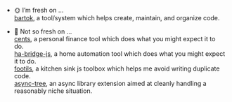 - 🌞 I’m fresh on ...   
[bartok](https://github.com/crosshj/experiments/tree/gh-pages/bartok), a tool/system which helps create, maintain, and organize code.

- 🌛 Not so fresh on ...    
[cents](https://github.com/crosshj/cents), a personal finance tool which does what you might expect it to do.   
[ha-bridge-js](https://github.com/crosshj/ha-bridge-js), a home automation tool which does what you might expect it to do.   
[footils](https://github.com/crosshj/footils), a kitchen sink js toolbox which helps me avoid writing duplicate code.   
[async-tree](https://github.com/crosshj/async-tree), an async library extension aimed at cleanly handling a reasonably niche situation.   

<!--
**crosshj/crosshj** is a ✨ _special_ ✨ repository because its `README.md` (this file) appears on your GitHub profile.

Here are some ideas to get you started:

- 🔭 I’m currently working on ...
- 🌱 I’m currently learning ...
- 👯 I’m looking to collaborate on ...
- 🤔 I’m looking for help with ...
- 💬 Ask me about ...
- 📫 How to reach me: ...
- 😄 Pronouns: ...
- ⚡ Fun fact: ...
-->
